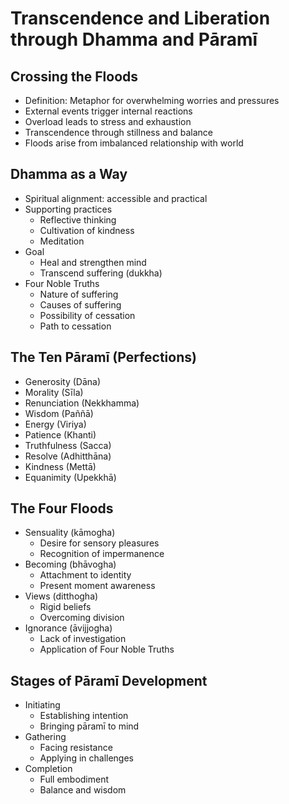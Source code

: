 # Transcendence and Liberation through Dhamma and Pāramī

## Crossing the Floods
- Definition: Metaphor for overwhelming worries and pressures
- External events trigger internal reactions
- Overload leads to stress and exhaustion
- Transcendence through stillness and balance
- Floods arise from imbalanced relationship with world

## Dhamma as a Way
- Spiritual alignment: accessible and practical
- Supporting practices
  - Reflective thinking
  - Cultivation of kindness
  - Meditation
- Goal
  - Heal and strengthen mind
  - Transcend suffering (dukkha)
- Four Noble Truths
  - Nature of suffering
  - Causes of suffering
  - Possibility of cessation
  - Path to cessation

## The Ten Pāramī (Perfections)
- Generosity (Dāna)
- Morality (Sīla)
- Renunciation (Nekkhamma)
- Wisdom (Paññā)
- Energy (Viriya)
- Patience (Khanti)
- Truthfulness (Sacca)
- Resolve (Adhitthāna)
- Kindness (Mettā)
- Equanimity (Upekkhā)

## The Four Floods
- Sensuality (kāmogha)
  - Desire for sensory pleasures
  - Recognition of impermanence
- Becoming (bhāvogha)
  - Attachment to identity
  - Present moment awareness
- Views (ditthogha)
  - Rigid beliefs
  - Overcoming division
- Ignorance (āvijjogha)
  - Lack of investigation
  - Application of Four Noble Truths

## Stages of Pāramī Development
- Initiating
  - Establishing intention
  - Bringing pāramī to mind
- Gathering
  - Facing resistance
  - Applying in challenges
- Completion
  - Full embodiment
  - Balance and wisdom
